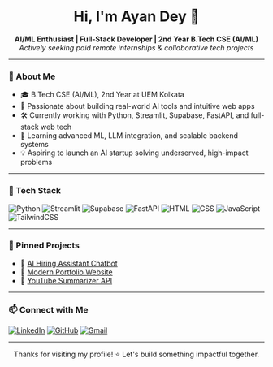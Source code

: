 <h1 align="center">Hi, I'm Ayan Dey 👋</h1>

<p align="center">
  <b>AI/ML Enthusiast | Full-Stack Developer | 2nd Year B.Tech CSE (AI/ML)</b><br>
  <i>Actively seeking paid remote internships & collaborative tech projects</i>
</p>

---

### 🚀 About Me

- 🎓 B.Tech CSE (AI/ML), 2nd Year at UEM Kolkata
- 🤖 Passionate about building real-world AI tools and intuitive web apps
- 🛠️ Currently working with Python, Streamlit, Supabase, FastAPI, and full-stack web tech
- 🌱 Learning advanced ML, LLM integration, and scalable backend systems
- 💡 Aspiring to launch an AI startup solving underserved, high-impact problems

---

### 🔨 Tech Stack

![Python](https://img.shields.io/badge/-Python-3776AB?style=for-the-badge&logo=python&logoColor=white)
![Streamlit](https://img.shields.io/badge/-Streamlit-FF4B4B?style=for-the-badge&logo=streamlit&logoColor=white)
![Supabase](https://img.shields.io/badge/-Supabase-3ECF8E?style=for-the-badge&logo=supabase&logoColor=white)
![FastAPI](https://img.shields.io/badge/-FastAPI-009688?style=for-the-badge&logo=fastapi&logoColor=white)
![HTML](https://img.shields.io/badge/-HTML5-E34F26?style=for-the-badge&logo=html5&logoColor=white)
![CSS](https://img.shields.io/badge/-CSS3-1572B6?style=for-the-badge&logo=css3&logoColor=white)
![JavaScript](https://img.shields.io/badge/-JavaScript-F7DF1E?style=for-the-badge&logo=javascript&logoColor=black)
![TailwindCSS](https://img.shields.io/badge/-TailwindCSS-06B6D4?style=for-the-badge&logo=tailwindcss&logoColor=white)

---

### 📌 Pinned Projects

- 🔗 [AI Hiring Assistant Chatbot](https://github.com/35250/ai-hiring-assistant)
- 🔗 [Modern Portfolio Website](https://github.com/35250/modern-portfolio-website)
- 🔗 [YouTube Summarizer API](https://github.com/35250/youtube-summarizer-api)

---

### 📫 Connect with Me

[![LinkedIn](https://img.shields.io/badge/-LinkedIn-0A66C2?style=for-the-badge&logo=linkedin&logoColor=white)](https://www.linkedin.com/in/ayandey212105242)
[![GitHub](https://img.shields.io/badge/-GitHub-181717?style=for-the-badge&logo=github&logoColor=white)](https://github.com/35250)
[![Gmail](https://img.shields.io/badge/Gmail-ayandey2285@gmail.com-D14836?style=for-the-badge&logo=gmail&logoColor=white)](mailto:ayandey2285@gmail.com)

---

<p align="center">
  Thanks for visiting my profile! ⭐ Let's build something impactful together.
</p>
